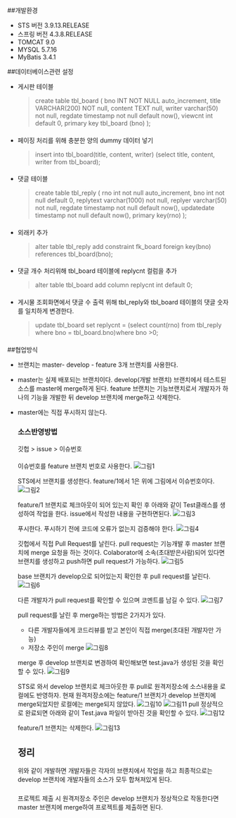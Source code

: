  
##개발환경
- STS 버전 3.9.13.RELEASE
- 스프링 버전 4.3.8.RELEASE
- TOMCAT 9.0
- MYSQL 5.7.16
- MyBatis 3.4.1

##데이터베이스관련 설정
- 게시판 테이블

    >create table tbl_board (
bno INT NOT NULL auto_increment,
title VARCHAR(200) NOT null,
content TEXT null,
writer varchar(50) not null,
regdate timestamp not null default now(),
viewcnt int default 0,
primary key tbl_board (bno)
 );

####
- 페이징 처리를 위해 충분한 양의 dummy 데이터 넣기

    >insert into tbl_board(title, content, writer) (select title, content, writer from tbl_board);

####

- 댓글 테이블

    >create table tbl_reply (
	rno int not null auto_increment,
    bno int not null default 0,
    replytext varchar(1000) not null,
    replyer varchar(50) not null,
    regdate timestamp not null default now(),
    updatedate timestamp not null default now(),
    primary key(rno)
 );

 ####

 - 외래키 추가

    >alter table tbl_reply add constraint fk_board foreign key(bno) references tbl_board(bno);

 ####

 - 댓글 개수 처리위해 tbl_board 테이블에 replycnt 컬럼을 추가
  
    >alter table tbl_board add column replycnt int default 0;

 ####

 - 게시물 조회화면에서 댓글 수 출력 위해 tbl_reply와 tbl_board 테이블의 댓글 숫자를 일치하게 변경한다.

    >update tbl_board set replycnt =
	(select count(rno)
    from
    tbl_reply
    where bno = tbl_board.bno)where bno >0;
####
##협업방식

- 브랜치는 master- develop - feature 3개 브랜치를 사용한다.
- master는 실제 배포되는 브랜치이다. develop(개발 브랜치) 브랜치에서 테스트된 소스를 master에 merge하게 된다. feature 브랜치는 기능브랜치로서 개발자가 하나의 기능을 개발한 뒤 develop 브랜치에 merge하고 삭제한다.
- master에는 직접 푸시하지 않는다.
  
  ### 소스반영방법
  깃헙 > issue > 이슈번호
  ####
  이슈번호를 feature 브랜치 번호로 사용한다.
  ![그림1](image/그림1.png)

  STS에서 브랜치를 생성한다. feature/1에서 1은 위에 그림에서 이슈번호이다.
  ![그림2](image/그림2.png)

  feature/1 브랜치로 체크아웃이 되어 있는지 확인 후 아래와 같이 Test클래스를 생성하여 작업을 한다. issue에서 작성한 내용을 구현하면된다.
  ![그림3](image/그림3.png)

  푸시한다. 푸시하기 전에 코드에 오류가 없는지 검증해야 한다.
  ![그림4](image/그림4.png)
  
  깃헙에서 직접 Pull Request를 날린다.
  pull request는 기능개발 후 master 브랜치에 merge 요청을 하는 것이다. Colaborator에 소속(초대받은사람)되어 있다면 브랜치를 생성하고 push하면 pull request가 가능하다.
  ![그림5](image/그림5.png)
  
  base 브랜치가 develop으로 되어있는지 확인한 후 pull request를 날린다.
  ![그림6](image/그림6.png)

  다른 개발자가 pull request를 확인할 수 있으며 코멘트를 남길 수 있다.
  ![그림7](image/그림7.png)

  pull request를 날린 후 merge하는 방법은 2가지가 있다.
  - 다른 개발자들에게 코드리뷰를 받고 본인이 직접 merge(초대된 개발자만 가능)
  - 저장소 주인이 merge
  ![그림8](image/그림8.png)

  merge 후 develop 브랜치로 변경하여 확인해보면 test.java가 생성된 것을 확인할 수 있다.
  ![그림9](image/그림9.png)

  STS로 와서 develop 브랜치로 체크아웃한 후 pull로 원격저장소에 소스내용을 로컬에도 반영하자. 현재 원격저장소에는 feature/1 브랜치가 develop 브랜치에 merge되었지만 로컬에는 merge되지 않았다.
  ![그림10](image/그림10.png)
  ![그림11](image/그림11.png)
  pull 정상적으로 완료되면 아래와 같이 Test.java 파일이 받아진 것을 확인할 수 있다.
  ![그림12](image/그림12.png)
  
  feature/1 브랜치는 삭제한다.
  ![그림13](image/그림13.png)   
  ## 정리
  위와 같이 개발하면 개발자들은 각자의    브랜치에서 작업을 하고 최종적으로는 develop 브랜치에 개발자들의 소스가 모두 합쳐져있게 된다.
  ###
  프로젝트 제출 시 원격저장소 주인은 develop 브랜치가 정상적으로 작동한다면 master 브랜치에 merge하여 프로젝트를 제출하면 된다.

